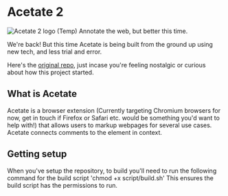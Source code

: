 # Acetate 2

![Acetate 2 logo (Temp)](https://github.com/SamReeve96/Acetate_2/blob/Core/Assets/Acetate2Logo.png?raw=true)
Annotate the web, but better this time.

We're back! But this time Acetate is being built from the ground up using new tech, and less trial and error.

Here's the [original repo](https://github.com/SamReeve96/Acetate), just incase you're feeling nostalgic or curious about how this project started.

## What is Acetate

Acetate is a browser extension (Currently targeting Chromium browsers for now, get in touch if Firefox or Safari etc. would be something you'd want to help with!) that allows users to markup webpages for several use cases. Acetate connects comments to the element in context.

## Getting setup

When you've setup the repository, to build you'll need to run the following command for the build script
'chmod +x script/build.sh'
This ensures the build script has the permissions to run.
